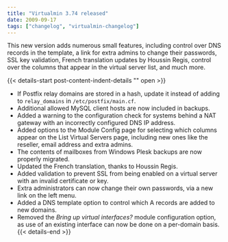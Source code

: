 ```yaml
---
title: "Virtualmin 3.74 released"
date: 2009-09-17
tags: ["changelog", "virtualmin-changelog"]
---
```


This new version adds numerous small features, including control over DNS records in the template, a link for extra admins to change their passwords, SSL key validation, French translation updates by Houssin Regis, control over the columns that appear in the virtual server list, and much more.


{{< details-start post-content-indent-details "<i class='wm wm-fw wm-newspaper'></i>" open >}}
- If Postfix relay domains are stored in a hash, update it instead of adding to `relay_domains` in `/etc/postfix/main.cf`.
- Additional allowed MySQL client hosts are now included in backups.
- Added a warning to the configuration check for systems behind a NAT gateway with an incorrectly configured DNS IP address.
- Added options to the Module Config page for selecting which columns appear on the List Virtual Servers page, including new ones like the reseller, email address and extra admins.
- The contents of mailboxes from Windows Plesk backups are now properly migrated.
- Updated the French translation, thanks to Houssin Regis.
- Added validation to prevent SSL from being enabled on a virtual server with an invalid certificate or key.
- Extra administrators can now change their own passwords, via a new link on the left menu.
- Added a DNS template option to control which A records are added to new domains.
- Removed the _Bring up virtual interfaces?_ module configuration option, as use of an existing interface can now be done on a per-domain basis.
{{< details-end >}}

